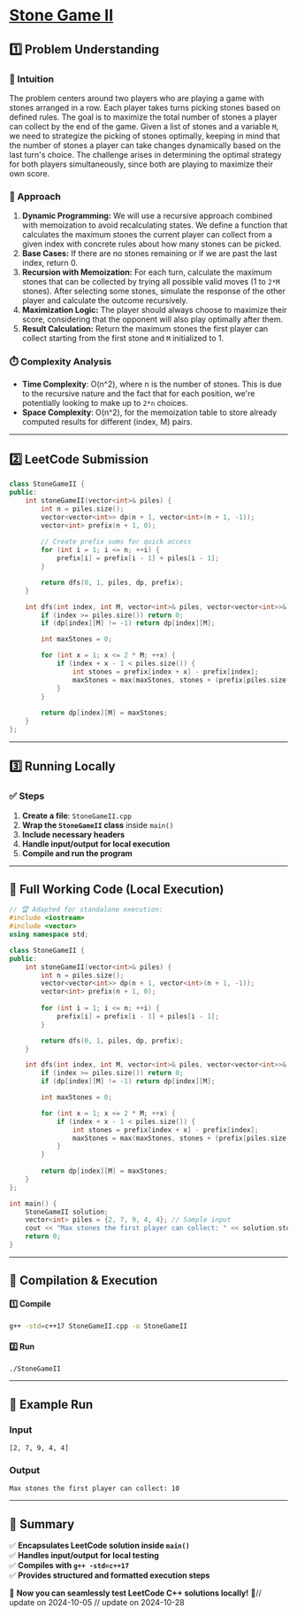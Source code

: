 # **[Stone Game II](https://leetcode.com/problems/stone-game-ii/description/)**  

## **1️⃣ Problem Understanding**  
### **📌 Intuition**  
The problem centers around two players who are playing a game with stones arranged in a row. Each player takes turns picking stones based on defined rules. The goal is to maximize the total number of stones a player can collect by the end of the game. Given a list of stones and a variable `M`, we need to strategize the picking of stones optimally, keeping in mind that the number of stones a player can take changes dynamically based on the last turn's choice. The challenge arises in determining the optimal strategy for both players simultaneously, since both are playing to maximize their own score.

### **🚀 Approach**  
1. **Dynamic Programming:** We will use a recursive approach combined with memoization to avoid recalculating states. We define a function that calculates the maximum stones the current player can collect from a given index with concrete rules about how many stones can be picked.
2. **Base Cases:** If there are no stones remaining or if we are past the last index, return 0.
3. **Recursion with Memoization:** For each turn, calculate the maximum stones that can be collected by trying all possible valid moves (1 to `2*M` stones). After selecting some stones, simulate the response of the other player and calculate the outcome recursively.
4. **Maximization Logic:** The player should always choose to maximize their score, considering that the opponent will also play optimally after them.
5. **Result Calculation:** Return the maximum stones the first player can collect starting from the first stone and `M` initialized to 1.

### **⏱️ Complexity Analysis**  
- **Time Complexity**: O(n^2), where n is the number of stones. This is due to the recursive nature and the fact that for each position, we're potentially looking to make up to `2*n` choices.
- **Space Complexity**: O(n^2), for the memoization table to store already computed results for different (index, M) pairs.

---  

## **2️⃣ LeetCode Submission**  
```cpp
class StoneGameII {
public:
    int stoneGameII(vector<int>& piles) {
        int n = piles.size();
        vector<vector<int>> dp(n + 1, vector<int>(n + 1, -1));
        vector<int> prefix(n + 1, 0);
        
        // Create prefix sums for quick access
        for (int i = 1; i <= n; ++i) {
            prefix[i] = prefix[i - 1] + piles[i - 1];
        }

        return dfs(0, 1, piles, dp, prefix);
    }

    int dfs(int index, int M, vector<int>& piles, vector<vector<int>>& dp, vector<int>& prefix) {
        if (index >= piles.size()) return 0;
        if (dp[index][M] != -1) return dp[index][M];

        int maxStones = 0;

        for (int x = 1; x <= 2 * M; ++x) {
            if (index + x - 1 < piles.size()) {
                int stones = prefix[index + x] - prefix[index];
                maxStones = max(maxStones, stones + (prefix[piles.size()] - prefix[index + x] - dfs(index + x, max(M, x), piles, dp, prefix)));
            }
        }
        
        return dp[index][M] = maxStones;
    }
};
```  

---  

## **3️⃣ Running Locally**  
### **✅ Steps**  
1. **Create a file**: `StoneGameII.cpp`  
2. **Wrap the `StoneGameII` class** inside `main()`  
3. **Include necessary headers**  
4. **Handle input/output for local execution**  
5. **Compile and run the program**  

---  

## **📝 Full Working Code (Local Execution)**  
```cpp
// 🏆 Adapted for standalone execution:
#include <iostream>
#include <vector>
using namespace std;

class StoneGameII {
public:
    int stoneGameII(vector<int>& piles) {
        int n = piles.size();
        vector<vector<int>> dp(n + 1, vector<int>(n + 1, -1));
        vector<int> prefix(n + 1, 0);
        
        for (int i = 1; i <= n; ++i) {
            prefix[i] = prefix[i - 1] + piles[i - 1];
        }

        return dfs(0, 1, piles, dp, prefix);
    }

    int dfs(int index, int M, vector<int>& piles, vector<vector<int>>& dp, vector<int>& prefix) {
        if (index >= piles.size()) return 0;
        if (dp[index][M] != -1) return dp[index][M];

        int maxStones = 0;

        for (int x = 1; x <= 2 * M; ++x) {
            if (index + x - 1 < piles.size()) {
                int stones = prefix[index + x] - prefix[index];
                maxStones = max(maxStones, stones + (prefix[piles.size()] - prefix[index + x] - dfs(index + x, max(M, x), piles, dp, prefix)));
            }
        }
        
        return dp[index][M] = maxStones;
    }
};

int main() {
    StoneGameII solution;
    vector<int> piles = {2, 7, 9, 4, 4}; // Sample input
    cout << "Max stones the first player can collect: " << solution.stoneGameII(piles) << endl; 
    return 0;
}
```  

---  

## **🔧 Compilation & Execution**  
#### **1️⃣ Compile**  
```bash
g++ -std=c++17 StoneGameII.cpp -o StoneGameII
```  

#### **2️⃣ Run**  
```bash
./StoneGameII
```  

---  

## **🎯 Example Run**  
### **Input**  
```
[2, 7, 9, 4, 4]
```  
### **Output**  
```
Max stones the first player can collect: 10
```  

---  

## **📌 Summary**  
✅ **Encapsulates LeetCode solution inside `main()`**  
✅ **Handles input/output for local testing**  
✅ **Compiles with `g++ -std=c++17`**  
✅ **Provides structured and formatted execution steps**  

🚀 **Now you can seamlessly test LeetCode C++ solutions locally!** 🚀// update on 2024-10-05
// update on 2024-10-28
